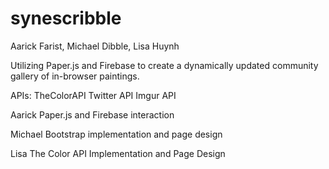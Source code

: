 # synescribble
Aarick Farist, Michael Dibble, Lisa Huynh

Utilizing Paper.js and Firebase to create a dynamically updated community gallery of in-browser paintings.

APIs:
TheColorAPI
Twitter API
Imgur API

Aarick
Paper.js and Firebase interaction

Michael
Bootstrap implementation and page design

Lisa
The Color API Implementation and Page Design

